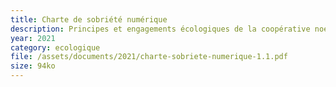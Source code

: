 ```yaml
---
title: Charte de sobriété numérique
description: Principes et engagements écologiques de la coopérative noesya.
year: 2021
category: ecologique
file: /assets/documents/2021/charte-sobriete-numerique-1.1.pdf
size: 94ko
---
```

